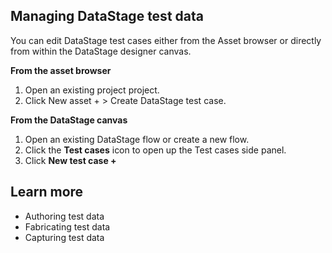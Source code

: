 ## Managing DataStage test data

You can edit DataStage test cases either from the Asset browser or directly from within the DataStage designer canvas.

**From the asset browser**
1. Open an existing project project.
1. Click New asset + > Create DataStage test case.

**From the DataStage canvas**

1. Open an existing DataStage flow or create a new flow.
1. Click the **Test cases** icon to open up the Test cases side panel.
1. Click **New test case +**

## Learn more
<a href="learn-more"></a>



* Authoring test data
* Fabricating test data
* Capturing test data
